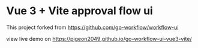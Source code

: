 # Vue 3 + Vite  approval flow ui

This project forked from https://github.com/go-workflow/workflow-ui

view live demo on   https://pigeon2049.github.io/go-workflow-ui-vue3-vite/

